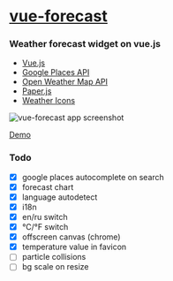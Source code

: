 # [vue-forecast](https://nextgtrgod.github.io/vue-forecast/)
### Weather forecast widget on vue.js

* [Vue.js](https://vuejs.org/)
* [Google Places API](https://developers.google.com/places/)
* [Open Weather Map API](https://openweathermap.org/api)
* [Paper.js](http://paperjs.org/)
* [Weather Icons](https://github.com/erikflowers/weather-icons)

![vue-forecast app screenshot](https://i.imgur.com/bU4YoQM.jpg)

[Demo](https://nextgtrgod.github.io/vue-forecast/)


### Todo
- [x] google places autocomplete on search
- [x] forecast chart
- [x] language autodetect
- [x] i18n
- [x] en/ru switch
- [x] °C/°F	switch
- [x] offscreen canvas (chrome)
- [x] temperature value in favicon
- [ ] particle collisions
- [ ] bg scale on resize